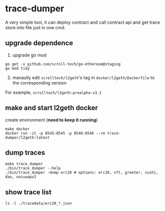 # trace-dumper

A very simple tool, it can deploy contract and call contract api and get trace store into file just in one cmd.

## upgrade dependence

1. upgrade go mod
```
go get -v github.com/scroll-tech/go-ethereum@staging
go mod tidy
```

2. manaully edit `scrolltech/l2geth`'s tag in `docker/l2geth/Dockerfile` to the corresponding version

For example, `scrolltech/l2geth:prealpha-v3.1`

## make and start l2geth docker

create environment (**need to keep it running**)

```
make docker
docker run -it -p 8545:8545 -p 8546:8546 --rm trace-dumper/l2geth:latest
```

## dump traces

```
make trace_dumper
./bin/trace_dumper --help
./bin/trace_dumper -dump erc20 # options: erc20, nft, greeter, sushi, dao, uniswapv2
```

## show trace list

```
ls -l ./tracedata/erc20_*.json
```
